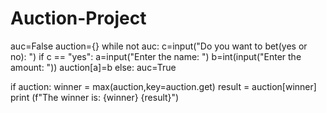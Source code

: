 # Auction-Project

auc=False
auction={}
while not auc:
    c=input("Do you want to bet(yes or no): ")
    if c == "yes":
        a=input("Enter the name: ")
        b=int(input("Enter the amount: "))
        auction[a]=b
    else:
        auc=True

if auction:
    winner = max(auction,key=auction.get)
    result = auction[winner]
    print (f"The winner is: {winner} {result}")
